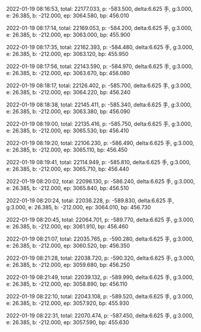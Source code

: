 2022-01-19 08:16:53, total: 22177.033, p: -583.500, delta:6.625 手, g:3.000, e: 26.385, b: -212.000, ep: 3064.580, bp: 456.010

2022-01-19 08:17:14, total: 22169.053, p: -584.200, delta:6.625 手, g:3.000, e: 26.385, b: -212.000, ep: 3063.000, bp: 455.900

2022-01-19 08:17:35, total: 22162.393, p: -584.480, delta:6.625 手, g:3.000, e: 26.385, b: -212.000, ep: 3063.120, bp: 455.950

2022-01-19 08:17:56, total: 22143.590, p: -584.970, delta:6.625 手, g:3.000, e: 26.385, b: -212.000, ep: 3063.670, bp: 456.080

2022-01-19 08:18:17, total: 22126.402, p: -585.700, delta:6.625 手, g:3.000, e: 26.385, b: -212.000, ep: 3064.220, bp: 456.240

2022-01-19 08:18:38, total: 22145.411, p: -585.340, delta:6.625 手, g:3.000, e: 26.385, b: -212.000, ep: 3063.380, bp: 456.090

2022-01-19 08:19:00, total: 22135.416, p: -585.750, delta:6.625 手, g:3.000, e: 26.385, b: -212.000, ep: 3065.530, bp: 456.410

2022-01-19 08:19:20, total: 22106.230, p: -586.490, delta:6.625 手, g:3.000, e: 26.385, b: -212.000, ep: 3065.110, bp: 456.450

2022-01-19 08:19:41, total: 22114.949, p: -585.810, delta:6.625 手, g:3.000, e: 26.385, b: -212.000, ep: 3065.710, bp: 456.440

2022-01-19 08:20:02, total: 22096.130, p: -586.240, delta:6.625 手, g:3.000, e: 26.385, b: -212.000, ep: 3065.840, bp: 456.510

2022-01-19 08:20:24, total: 22036.228, p: -589.830, delta:6.625 手, g:3.000, e: 26.385, b: -212.000, ep: 3064.010, bp: 456.730

2022-01-19 08:20:45, total: 22064.701, p: -589.770, delta:6.625 手, g:3.000, e: 26.385, b: -212.000, ep: 3061.910, bp: 456.460

2022-01-19 08:21:07, total: 22035.765, p: -590.280, delta:6.625 手, g:3.000, e: 26.385, b: -212.000, ep: 3060.520, bp: 456.350

2022-01-19 08:21:28, total: 22038.720, p: -590.320, delta:6.625 手, g:3.000, e: 26.385, b: -212.000, ep: 3059.680, bp: 456.250

2022-01-19 08:21:49, total: 22039.132, p: -589.990, delta:6.625 手, g:3.000, e: 26.385, b: -212.000, ep: 3058.890, bp: 456.110

2022-01-19 08:22:10, total: 22043.108, p: -589.520, delta:6.625 手, g:3.000, e: 26.385, b: -212.000, ep: 3057.920, bp: 455.930

2022-01-19 08:22:31, total: 22070.474, p: -587.450, delta:6.625 手, g:3.000, e: 26.385, b: -212.000, ep: 3057.590, bp: 455.630